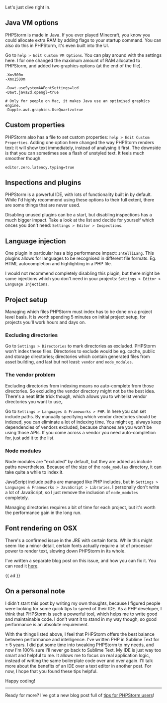 Let's just dive right in.

## Java VM options

PHPStorm is made in Java. If you ever played Minecraft, you know you could allocate extra RAM by adding 
flags to your startup command. You can also do this in PHPStorm, it's even built into the UI.

Go to `help > Edit Custom VM Options`. You can play around with the settings here. 
I for one changed the maximum amount of RAM allocated to PHPStorm, and added two graphics options 
(at the end of the file).  

```text
-Xms500m
-Xmx1500m

-Dawt.useSystemAAFontSettings=lcd
-Dawt.java2d.opengl=true

# Only for people on Mac, it makes Java use an optimised graphics engine.
-Dapple.awt.graphics.UseQuartz=true
```

## Custom properties

PHPStorm also has a file to set custom properties: `help > Edit Custom Properties`. 
Adding one option here changed the way PHPStorm renders text: it will show text immediately, 
instead of analysing it first. The downside is that you can sometimes see a flash of unstyled text.
It feels much smoother though. 

```
editor.zero.latency.typing=true
```

## Inspections and plugins

PHPStorm is a powerful IDE, with lots of functionality built in by default. While I'd highly recommend using 
these options to their full extent, there are some things that are never used. 

Disabling unused plugins can be a start, but disabling inspections has a much bigger impact. 
Take a look at the list and decide for yourself which onces you don't need: `Settings > Editor > Inspections`.

## Language injection

One plugin in particular has a big performance impact: `IntelliLang`. This plugins allows for 
languages to be recognised in different file formats. Eg. HTML autocompletion and highlighting in a PHP file.

I would not recommend completely disabling this plugin, but there might be some injections 
which you don't need in your projects: `Settings > Editor > Language Injections`.

## Project setup

Managing which files PHPStorm must index has to be done on a project level basis. 
It is worth spending 5 minutes on initial project setup, for projects you'll work hours and days on.

### Excluding directories

Go to `Settings > Directories` to mark directories as excluded. PHPStorm won't index these files.
Directories to exclude would be eg. cache, public and storage directories; 
directories which contain generated files from asset building, and last but not least: `vendor` and `node_modules`.

### The vendor problem

Excluding directories from indexing means no auto-complete from those directories. 
So excluding the vendor directory might not be the best idea.
There's a neat little trick though, which allows you to whitelist vendor directories you want to use,.

Go to `Settings > Languages & Frameworks > PHP`. In here you can set include paths. 
By manually specifying which vendor directories should be indexed, you can eliminate a lot of indexing time.
You might eg. always keep dependencies of vendors excluded, because chances are you won't be using those APIs.
If you come across a vendor you need auto-completion for, just add it to the list.

### Node modules

Node modules are "excluded" by default, but they are added as include paths nevertheless. 
Because of the size of the `node_modules` directory, it can take quite a while to index it.

JavaScript include paths are managed like PHP includes, but in `Settings > Languages & Frameworks > JavaScript > Libraries`.
I personally don't write a lot of JavaScript, so I just remove the inclusion of `node_modules` completely. 

Managing directories requires a bit of time for each project, but it's worth the performance gain in the long run.

## Font rendering on OSX

There's a confirmed issue in the JRE with certain fonts. 
While this might seem like a minor detail, certain fonts actually require a lot of processor power to render text,
slowing down PHPStorm in its whole. 

I've written a separate blog post on this issue, and how you can fix it. 
You can read it [here](/blog/phpstorm-performance-issues-on-osx).

{{ ad }}

## On a personal note

I didn't start this post by writing my own thoughts, because I figured people were looking for some quick tips to speed of their IDE.
As a PHP developer, I think that PHPStorm is such a powerful tool, which helps me to write good and maintainable code.
I don't want it to stand in my way though, so good performance is an absolute requirement.

With the things listed above, I feel that PHPStorm offers the best balance between performance and intelligence.
I've written PHP in Sublime Text for ± 5 years. I did put some time into tweaking PHPStorm to my needs,
and now I'm 100% sure I'll never go back to Sublime Text. 
My IDE is just way too smart and helpful to me. It allows me to focus on real application logic, 
instead of writing the same boilerplate code over and over again. 
I'll talk more about the benefits of an IDE over a text editor in another post. 
For now, I hope that you found these tips helpful. 

Happy coding!

---

Ready for more? I've got a new blog post full of [tips for PHPStorm users](/blog/phpstorm-tips-for-power-users)!
